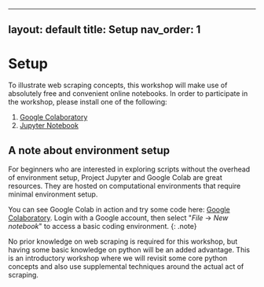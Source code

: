 
---
 layout: default
 title: Setup
 nav_order: 1
---
# Setup

To illustrate web scraping concepts, this workshop will make use of absolutely free and convenient online notebooks. In order to participate in the workshop, please install one of the following:

1. [Google Colaboratory](https://colab.research.google.com/) 
2. [Jupyter Notebook](https://jupyter.org/install) 

## A note about environment setup

For beginners who are interested in exploring scripts without the overhead of environment setup, Project Jupyter and Google Colab are great resources. They are hosted on computational environments that require minimal environment setup.

You can see Google Colab in action and try some code here: [Google Colaboratory](https://colab.research.google.com). Login with a Google account, then select "_File_ -> _New notebook_" to access a basic coding environment.
{: .note}

No prior knowledge on web scraping is required for this workshop, but having some basic knowledge on python will be an added advantage. This is an introductory workshop where we will revisit some core python concepts and also use supplemental techniques around the actual act of scraping.
